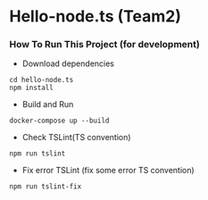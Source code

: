# Hello-node.ts (Team2)

### How To Run This Project (for development)
- Download dependencies

```
cd hello-node.ts
npm install
```

- Build and Run
```
docker-compose up --build
```

- Check TSLint(TS convention)
```
npm run tslint
```

- Fix error TSLint (fix some error TS convention)
```
npm run tslint-fix